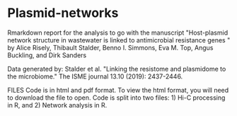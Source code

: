 # Plasmid-networks

Rmarkdown report for the analysis to go with the manuscript "Host-plasmid network structure in wastewater is linked to antimicrobial resistance genes " by Alice Risely, Thibault Stalder, Benno I. Simmons, Eva M. Top, Angus Buckling, and Dirk Sanders

Data generated by: Stalder et al. "Linking the resistome and plasmidome to the microbiome." The ISME journal 13.10 (2019): 2437-2446.

FILES
Code is in html and pdf format. To view the html format, you will need to download the file to open. 
Code is split into two files: 1) Hi-C processing in R, and 2) Network analysis in R. 
